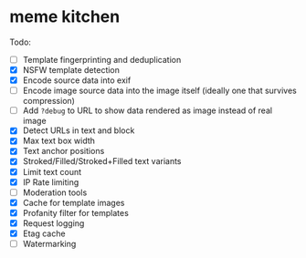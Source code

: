# meme kitchen

Todo:

* [ ] Template fingerprinting and deduplication
* [x] NSFW template detection
* [x] Encode source data into exif
* [ ] Encode image source data into the image itself (ideally one that survives compression)
* [ ] Add `?debug` to URL to show data rendered as image instead of real image
* [x] Detect URLs in text and block
* [x] Max text box width
* [x] Text anchor positions
* [x] Stroked/Filled/Stroked+Filled text variants
* [x] Limit text count
* [x] IP Rate limiting
* [ ] Moderation tools
* [x] Cache for template images
* [x] Profanity filter for templates
* [x] Request logging
* [x] Etag cache
* [ ] Watermarking